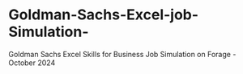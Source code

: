 # Goldman-Sachs-Excel-job-Simulation-
Goldman Sachs Excel Skills for Business Job Simulation on Forage - October 2024
